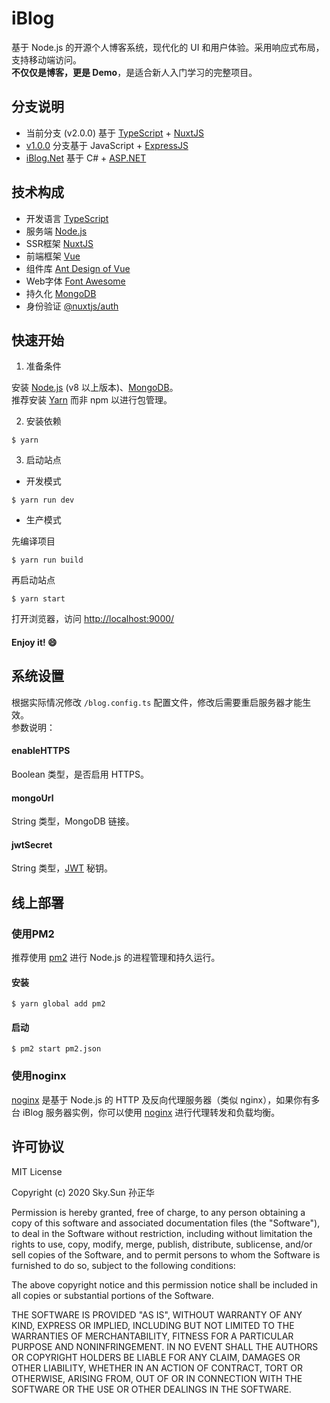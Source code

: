 # iBlog
基于 Node.js 的开源个人博客系统，现代化的 UI 和用户体验。采用响应式布局，支持移动端访问。  
**不仅仅是博客，更是 Demo**，是适合新人入门学习的完整项目。 

## 分支说明
* 当前分支 (v2.0.0) 基于 [TypeScript](https://www.typescriptlang.org/) + [NuxtJS](https://nuxtjs.org/)
* [v1.0.0](https://github.com/eshengsky/iBlog/tree/v1.0.0) 分支基于 JavaScript + [ExpressJS](https://expressjs.com/)
* [iBlog.Net](https://github.com/eshengsky/iBlog.Net) 基于 C# + [ASP.NET](https://dotnet.microsoft.com/apps/aspnet)

## 技术构成
* 开发语言 [TypeScript](https://www.typescriptlang.org/)
* 服务端 [Node.js](https://nodejs.org/)
* SSR框架 [NuxtJS](https://nuxtjs.org/)
* 前端框架 [Vue](https://vuejs.org/)
* 组件库 [Ant Design of Vue](https://www.antdv.com/docs/vue/introduce-cn/)
* Web字体 [Font Awesome](https://fontawesome.com/)
* 持久化 [MongoDB](https://www.mongodb.org/)
* 身份验证 [@nuxtjs/auth](https://auth.nuxtjs.org/)

## 快速开始

1. 准备条件

安装 [Node.js](https://nodejs.org/en/download/) (v8 以上版本)、[MongoDB](https://www.mongodb.org/downloads/)。  
推荐安装 [Yarn](https://yarnpkg.com/) 而非 npm 以进行包管理。

2. 安装依赖
```Shell
$ yarn
```

3. 启动站点

* 开发模式

```Shell
$ yarn run dev
```

* 生产模式

先编译项目
```shell
$ yarn run build
```

再启动站点
```shell
$ yarn start
```

打开浏览器，访问 [http://localhost:9000/](http://localhost:9000)
#### Enjoy it! :smile:

## 系统设置

根据实际情况修改 `/blog.config.ts` 配置文件，修改后需要重启服务器才能生效。  
参数说明：

#### enableHTTPS
Boolean 类型，是否启用 HTTPS。

#### mongoUrl
String 类型，MongoDB 链接。

#### jwtSecret
String 类型，[JWT](https://github.com/auth0/node-jsonwebtoken) 秘钥。

## 线上部署

### 使用PM2
推荐使用 [pm2](https://pm2.keymetrics.io/) 进行 Node.js 的进程管理和持久运行。

#### 安装
```Shell
$ yarn global add pm2
```
#### 启动
```Shell
$ pm2 start pm2.json
```

### 使用noginx
[noginx](https://github.com/eshengsky/noginx) 是基于 Node.js 的 HTTP 及反向代理服务器（类似 nginx），如果你有多台 iBlog 服务器实例，你可以使用 [noginx](https://github.com/eshengsky/noginx) 进行代理转发和负载均衡。

## 许可协议
MIT License

Copyright (c) 2020 Sky.Sun 孙正华

Permission is hereby granted, free of charge, to any person obtaining a copy
of this software and associated documentation files (the "Software"), to deal
in the Software without restriction, including without limitation the rights
to use, copy, modify, merge, publish, distribute, sublicense, and/or sell
copies of the Software, and to permit persons to whom the Software is
furnished to do so, subject to the following conditions:

The above copyright notice and this permission notice shall be included in all
copies or substantial portions of the Software.

THE SOFTWARE IS PROVIDED "AS IS", WITHOUT WARRANTY OF ANY KIND, EXPRESS OR
IMPLIED, INCLUDING BUT NOT LIMITED TO THE WARRANTIES OF MERCHANTABILITY,
FITNESS FOR A PARTICULAR PURPOSE AND NONINFRINGEMENT. IN NO EVENT SHALL THE
AUTHORS OR COPYRIGHT HOLDERS BE LIABLE FOR ANY CLAIM, DAMAGES OR OTHER
LIABILITY, WHETHER IN AN ACTION OF CONTRACT, TORT OR OTHERWISE, ARISING FROM,
OUT OF OR IN CONNECTION WITH THE SOFTWARE OR THE USE OR OTHER DEALINGS IN THE
SOFTWARE.